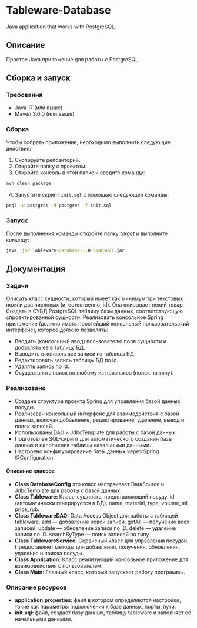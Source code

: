 # Tableware-Database
Java application that works with PostgreSQL.

## Описание
Простое Java приложение для работы с PostgreSQL.

## Сборка и запуск
### Требования
- Java 17 (или выше)
- Maven 3.6.0 (или выше)

### Сборка
Чтобы собрать приложение, необходимо выполнить следующие действия:
1. Скопируйте репозиторий.
2. Откройте папку с проектом.
3. Откройте консоль в этой папке и введите команду:
```cmd
mvn clean package
```
4. Запустите скрипт ```init.sql``` с помощью следующей команды:
```cmd
psql -U postgres -d postgres -f init.sql
```

### Запуск
После выполнения команды откройте папку *target* и выполните команду:
```cmd
java -jar Tableware-Database-1.0-SNAPSHOT.jar
```
## Документация

### Задачи
Описать класс сущности, который имеет как минимум три текстовых поля и два числовых (и, естественно, id). 
Она описывает некий товар.
Создать в СУБД PostgreSQL таблицу базы данных, соответствующую спроектированной сущности.
Реализовать консольное Spring приложение (должно иметь простейший консольный пользовательский интерфейс), которое должно позволять:
- Вводить (консольный ввод) пользователю поля сущности и добавлять её в таблицу БД.
- Выводить в консоль все записи из таблицы БД.
- Редактировать запись таблицы БД по id.
- Удалять запись по Id.
- Осуществлять поиск по любому из признаков (поиск по типу). 

### Реализовано
- Создана структура проекта Spring для управления базой данных посуды.
- Реализован консольный интерфейс для взаимодействия с базой данных, включая добавление, редактирование, удаление, вывод и поиск записей.
- Использованы DAO и JdbcTemplate для работы с базой данных.
- Подготовлен SQL-скрипт для автоматического создания базы данных и наполнения таблицы начальными данными.
- Настроено конфигурирование базы данных через Spring @Configuration.

#### Описание классов
- **Class DatabaseConfig** это класс настраивает DataSource и JdbcTemplate для работы с базой данных.
- **Class Tableware:** Класс-сущность, представляющий посуду. 
id (автоматически генерируется в БД). name, material, type, volume_ml, price_rub.
- **Class TablewareDAO:** Data Access Object для работы с таблицей tableware. 
add — добавление новой записи.
getAll — получение всех записей.
update — обновление записи по ID.
delete — удаление записи по ID.
searchByType — поиск записей по типу.
- **Class TablewareService:** Сервисный класс для управления посудой. Предоставляет методы для добавления, получения, обновления, удаления и поиска посуды.
- **Class Application:** Класс реализующий консольное приложение для взаимодействия с пользователем.
- **Class Main:** Главный класс, который запускает работу программы.

### Описание ресурсов
- **application.properties:** файл в котором определяются настройки, такие как параметры подключения к базе данных, порты, пути.
- **init.sql:** файл, создаёт базу данных, таблицу tableware и заполняет её начальными данными.
